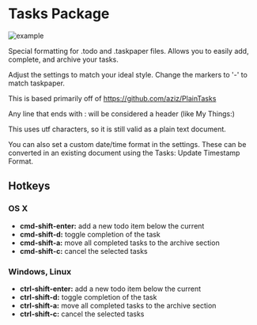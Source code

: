 # Tasks Package

![example](https://raw.githubusercontent.com/irrationalistic/atom-tasks/master/images/tasks_example.png)

Special formatting for .todo and .taskpaper files. Allows you to easily add, complete,
and archive your tasks.

Adjust the settings to match your ideal style. Change the markers to '-' to match
taskpaper.

This is based primarily off of https://github.com/aziz/PlainTasks

Any line that ends with : will be considered a header (like My Things:)

This uses utf characters, so it is still valid as a plain text document.

You can also set a custom date/time format in the settings. These can be converted
in an existing document using the Tasks: Update Timestamp Format.

## Hotkeys

### OS X
* **cmd-shift-enter:** add a new todo item below the current
* **cmd-shift-d:** toggle completion of the task
* **cmd-shift-a:** move all completed tasks to the archive section
* **cmd-shift-c:** cancel the selected tasks

### Windows, Linux
* **ctrl-shift-enter:** add a new todo item below the current
* **ctrl-shift-d:** toggle completion of the task
* **ctrl-shift-a:** move all completed tasks to the archive section
* **ctrl-shift-c:** cancel the selected tasks
